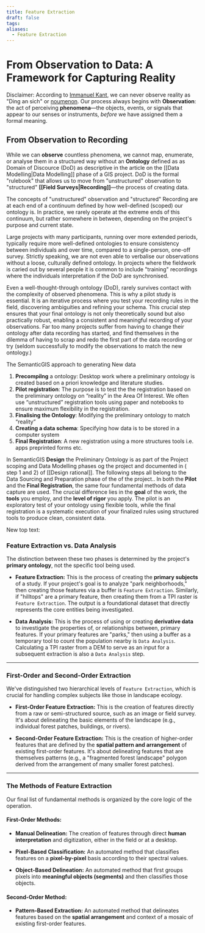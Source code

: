 ```yaml
---
title: Feature Extraction
draft: false
tags:
aliases:
  - Feature Extraction
---
```

 
# From Observation to Data: A Framework for Capturing Reality

Disclaimer:
According to [Immanuel Kant](https://da.wikipedia.org/wiki/Immanuel_Kant), we can never observe reality as "Ding an sich" or [noumenon](https://en.wikipedia.org/wiki/Noumenon). Our process always begins with **Observation**: the act of perceiving **phenomena**—the objects, events, or signals that appear to our senses or instruments, _before_ we have assigned them a formal meaning.

## From Observation to Recording
While we can **observe** countless phenomena, we cannot map, enumerate, or analyse them in a structured way without an **Ontology** defined as as Domain of Discource (DoD) as descriptive in the article on the [[Data Modelling|Data Modelling]] phase of a GIS project. DoD is the formal "rulebook" that allows us to move from "unstructured" observation to "structured" **[[Field Surveys|Recording]]**—the process of creating data.

The concepts of "unstructured" observation and "structured" Recording are at each end of a continuum defined by how well-defined (scoped) our ontology is. In practice, we rarely operate at the extreme ends of this continuum, but rather somewhere in between, depending on the project's purpose and current state.

Large projects with many participants, running over more extended periods, typically require more well-defined ontologies to ensure consistency between individuals and over time, compared to a single-person, one-off survey. Strictly speaking, we are not even able to verbalise our observations without a loose, culturally defined ontology. In projects where the fieldwork is caried out by several people it is common to include "training" recordings where the individuals interpretation if the DoD are synchronised.

Even a well-thought-through ontology (DoD), rarely survives contact with the complexity of observed phenomena. This is why a pilot study is essential. It is an iterative process where you test your recording rules in the field, discovering ambiguities and refining your schema. This crucial step ensures that your final ontology is not only theoretically sound but also practically robust, enabling a consistent and meaningful recording of your observations. Far too many projects suffer from having to change their ontology after data recording has started, and find themselves in the dilemma of having to scrap and redo the first part of the data recording or try (seldom successfully to modify the observations to match the new ontology.)

The SemanticGIS approach to generating New data 
1. **Precompilng** a ontology: Desktop work where a preliminary ontology is created based on a priori knowledge and literature studies. 
2. **Pilot registration**: The purpose is to test the the registration based on the preliminary ontology on “reality” in the Area Of Interest. We often use “unstructured” registration tools using paper and notebooks to ensure maximum flexibility in the registration.
3. **Finalising the Ontology**: Modifying the preliminary ontology to match “reality”
4. **Creating a data schema**: Specifying how data is to be stored in a computer system
5. **Final Registration**: A new registration using a more structures tools i.e. apps preprinted forms etc.
 
In SemanticGIS **Design** the Preliminary Ontology is  as part of the Project scoping and Data Modelling phases og the project and documented in  ( step 1 and 2) of [[Design rational]]. The following steps all belong to the Data Sourcing and Preparation phase of the of the project..
In both the **Pilot** and the **Final Registration**, the same four fundamental methods of data capture are used. The crucial difference lies in the **goal** of the work, the **tools** you employ, and the **level of rigor** you apply. The pilot is an exploratory test of your ontology using flexible tools, while the final registration is a systematic execution of your finalized rules using structured tools to produce clean, consistent data.

New top text:
### Feature Extraction vs. Data Analysis

The distinction between these two phases is determined by the project's **primary ontology**, not the specific tool being used.

- **Feature Extraction:** This is the process of creating the **primary subjects** of a study. If your project's goal is to analyze "park neighborhoods," then creating those features via a buffer is `Feature Extraction`. Similarly, if "hilltops" are a primary feature, then creating them from a TPI raster is `Feature Extraction`. The output is a foundational dataset that directly represents the core entities being investigated.
    
- **Data Analysis:** This is the process of using or creating **derivative data** to investigate the properties of, or relationships between, primary features. If your primary features are "parks," then using a buffer as a temporary tool to count the population nearby is `Data Analysis`. Calculating a TPI raster from a DEM to serve as an input for a subsequent extraction is also a `Data Analysis` step.
    

---

### First-Order and Second-Order Extraction

We've distinguished two hierarchical levels of `Feature Extraction`, which is crucial for handling complex subjects like those in landscape ecology.

- **First-Order Feature Extraction:** This is the creation of features directly from a raw or semi-structured source, such as an image or field survey. It's about delineating the basic elements of the landscape (e.g., individual forest patches, buildings, or rivers).
    
- **Second-Order Feature Extraction:** This is the creation of higher-order features that are defined by the **spatial pattern and arrangement** of existing first-order features. It's about delineating features that are themselves patterns (e.g., a "fragmented forest landscape" polygon derived from the arrangement of many smaller forest patches).
    

---

### The Methods of Feature Extraction

Our final list of fundamental methods is organized by the core logic of the operation.

#### First-Order Methods:

- **Manual Delineation:** The creation of features through direct **human interpretation** and digitization, either in the field or at a desktop.
    
- **Pixel-Based Classification:** An automated method that classifies features on a **pixel-by-pixel** basis according to their spectral values.
    
- **Object-Based Delineation:** An automated method that first groups pixels into **meaningful objects (segments)** and then classifies those objects.
    

#### Second-Order Method:

- **Pattern-Based Extraction:** An automated method that delineates features based on the **spatial arrangement** and context of a mosaic of existing first-order features.